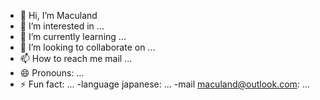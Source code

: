 - 👋 Hi, I’m Maculand
- 👀 I’m interested in ...
- 🌱 I’m currently learning ...
- 💞️ I’m looking to collaborate on ...
- 📫 How to reach me mail ...
- 😄 Pronouns: ...
- ⚡ Fun fact: ...
-language japanese: ...
-mail maculand@outlook.com: ...
<!---
Maculand/Maculand is a ✨ special ✨ repository because its `README.md` (this file) appears on your GitHub profile.
You can click the Preview link to take a look at your changes.
--->
